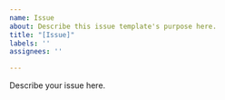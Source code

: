```yaml
---
name: Issue
about: Describe this issue template's purpose here.
title: "[Issue]"
labels: ''
assignees: ''

---
```


Describe your issue here.
